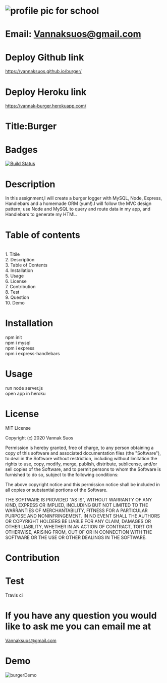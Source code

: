 
# ![profile pic for school](https://avatars1.githubusercontent.com/u/59664686?v=4)

# Email: Vannaksuos@gmail.com

# Deploy Github link

https://vannaksuos.github.io/burger/ 

# Deploy Heroku link
https://vannak-burger.herokuapp.com/

# Title:Burger

# Badges
[![Build Status](https://travis-ci.org/vannaksuos/burger.svg?branch=master)](https://travis-ci.org/vannaksuos/burger)

# Description

In this assignment,I will create a burger logger with MySQL, Node, Express, Handlebars and a homemade ORM (yum!).I will follow the MVC design pattern; use Node and MySQL to query and route data in my app, and Handlebars to generate my HTML.

# Table of contents

<br/>1. Titile<br/>2. Description<br/>3. Table of Contents<br/>4. Installation<br/>5. Usage<br/>6. License<br/>7. Contribution<br/>8. Test<br/>9. Question<br/>10. Demo<br/>

# Installation

npm init <br> npm i mysql<br> npm i express <br> npm i express-handlebars

# Usage

run node server.js <br>
open app in heroku

# License

MIT License

Copyright (c) 2020 Vannak Suos

Permission is hereby granted, free of charge, to any person obtaining a copy of this software and associated documentation files (the "Software"), to deal in the Software without restriction, including without limitation the rights to use, copy, modify, merge, publish, distribute, sublicense, and/or sell copies of the Software, and to permit persons to whom the Software is furnished to do so, subject to the following conditions:

The above copyright notice and this permission notice shall be included in all copies or substantial portions of the Software.

THE SOFTWARE IS PROVIDED "AS IS", WITHOUT WARRANTY OF ANY KIND, EXPRESS OR IMPLIED, INCLUDING BUT NOT LIMITED TO THE WARRANTIES OF MERCHANTABILITY, FITNESS FOR A PARTICULAR PURPOSE AND NONINFRINGEMENT. IN NO EVENT SHALL THE AUTHORS OR COPYRIGHT HOLDERS BE LIABLE FOR ANY CLAIM, DAMAGES OR OTHER LIABILITY, WHETHER IN AN ACTION OF CONTRACT, TORT OR OTHERWISE, ARISING FROM, OUT OF OR IN CONNECTION WITH THE SOFTWARE OR THE USE OR OTHER DEALINGS IN THE SOFTWARE.

# Contribution

# Test

Travis ci

# If you have any question you would like to ask me you can email me at

Vannaksuos@gmail.com

# Demo
![burgerDemo](https://user-images.githubusercontent.com/59664686/80526927-900fa980-8961-11ea-9bd7-f5fe56fd2b3a.gif)
